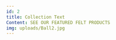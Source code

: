 ```yaml
---
id: 2
title: Collection Text
Content: SEE OUR FEATURED FELT PRODUCTS
img: uploads/Ball2.jpg
---
```

